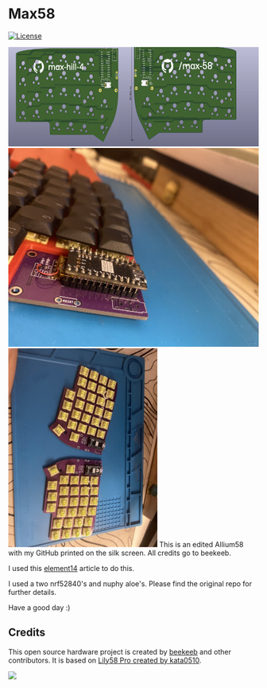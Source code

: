 # Max58

[![License](https://img.shields.io/badge/license-MIT-blue.svg)](/LICENSE)

<img src="docs/image.png" height=200 />
<img src="docs/img1.JPG" height=400 />
<img src="docs/img3.jpg" height=400 />
This is an edited Allium58 with my GitHub printed on the silk screen. All credits go to beekeeb.

I used this [element14](https://community.element14.com/members-area/b/blog/posts/kicad-6---adding-logos-and-graphics-to-a-silkscreen) article to do this.

I used a two nrf52840's and nuphy aloe's.
Please find the original repo for further details.

Have a good day :)

## Credits

This open source hardware project is created by [beekeeb](https://beekeeb.shop) and other contributors. It is based on [Lily58 Pro created by kata0510](https://github.com/kata0510/Lily58/tree/master/Pro).

[<img src="docs/beekeeb.png" height="80" />](https://beekeeb.shop)
